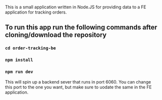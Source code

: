 This is a small application written in Node.JS for providing data to a FE application for tracking orders. 

## To run this app run the following commands after cloning/download the repository

### `cd order-tracking-be`
### `npm install`
### `npm run dev`

This will spin up a backend sever that runs in port 6060. You can change this port to the one you want, but make sure to uodate the same in the FE application.
